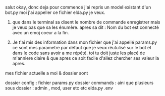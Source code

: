 salut okay,
donc deja pour commencé j'ai repris un model existant d'un bot.py moi j'ai appeller ce fichier elda.py
je veux. 
1. que dans le terminal sa disent le nombre de commande enregistrer mais je veux pas que sa les énumère.
apres sa dit : Nom du bot est connecté avec un emoj coeur a la fin.

2. Je t'ai mis des information dans mon fichier que j'ai appellé params.py ce sont mes parametre par défaut que je veux réutulisé sur le bot et dans le code sans avoir a me répété. toi tu doit juste les placé de m'anniere claire & que apres ce soit facile d'allez chercher ses valeur la apres.



mes fichier actuelle a moi & dossier sont

dossier config : fichier params.py
dossier commands : aini que plusieurs sous dossier : admin , mod, user etc etc 
elda.py
.env

